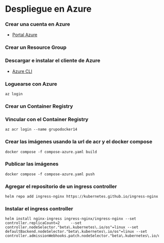 # Despliegue en Azure

### Crear una cuenta en Azure

- [Portal Azure](https://portal.azure.com)

### Crear un Resource Group

### Descargar e instalar el cliente de Azure

- [Azure CLI](https://docs.microsoft.com/en-us/cli/azure/install-azure-cli-windows?tabs=azure-cli)

### Loguearse con Azure

```
az login
```

### Crear un Container Registry

### Vincular con el Container Registry

```
az acr login --name grupodocker14
```

### Crear las imágenes usando la url de acr y el docker compose

```
docker compose -f compose-azure.yaml build
```

### Publicar las imágenes

```
docker compose -f compose-azure.yaml push
```

### Agregar el repositorio de un ingress controller

```
helm repo add ingress-nginx https://kubernetes.github.io/ingress-nginx
```

### Instalar el ingress controller

```
helm install nginx-ingress ingress-nginx/ingress-nginx --set controller.replicaCount=2     --set controller.nodeSelector."beta\.kubernetes\.io/os"=linux --set defaultBackend.nodeSelector."beta\.kubernetes\.io/os"=linux --set controller.admissionWebhooks.patch.nodeSelector."beta\.kubernetes\.io/os"=linux
```
